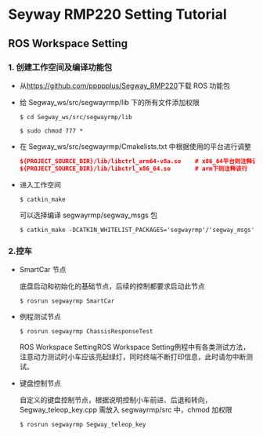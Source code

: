 # Seyway RMP220 Setting Tutorial

## ROS Workspace Setting

### 1. 创建工作空间及编译功能包

- 从<https://github.com/ppppplus/Segway_RMP220>下载 ROS 功能包

- 给 Segway_ws/src/segwayrmp/lib 下的所有文件添加权限

  ``` shell
  $ cd Segway_ws/src/segwayrmp/lib
  ```

  ```shell
  $ sudo chmod 777 * 
  ```

- 在 Segway_ws/src/segwayrmp/Cmakelists.txt 中根据使用的平台进行调整

  ```cmake
  ${PROJECT_SOURCE_DIR}/lib/libctrl_arm64-v8a.so	# x86_64平台则注释该行
  ${PROJECT_SOURCE_DIR}/lib/libctrl_x86_64.so		# arm下则注释该行
  ```

- 进入工作空间

  ```shell
  $ catkin_make
  ```

  可以选择编译 segwayrmp/segway_msgs  包

  ```shell
  $ catkin_make -DCATKIN_WHITELIST_PACKAGES='segwayrmp'/'segway_msgs'
  ```

### 2.控车

- SmartCar 节点

  底盘启动和初始化的基础节点，后续的控制都要求启动此节点

  ```shell
  $ rosrun segwayrmp SmartCar
  ```

- 例程测试节点

  ```shell
  $ rosrun segwayrmp ChassisResponseTest	
  ```

  ROS Workspace SettingROS Workspace Setting例程中有各类测试方法，注意动力测试时小车应该亮起绿灯，同时终端不断打印信息，此时请勿中断测试。
  
- 键盘控制节点

  自定义的键盘控制节点，根据说明控制小车前进、后退和转向，Segway_teleop_key.cpp 需放入 segwayrmp/src 中，chmod 加权限

  ```shell
  $ rosrun segwayrmp Segway_teleop_key
  ```

  

